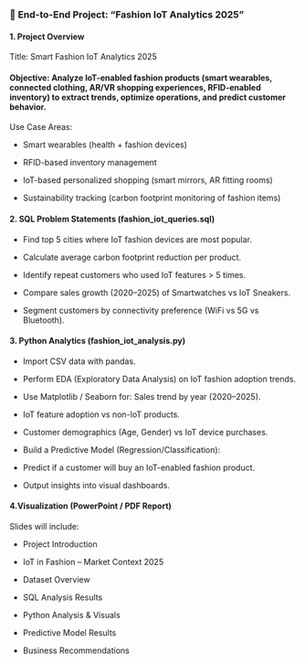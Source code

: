 ### 📌 End-to-End Project: “Fashion IoT Analytics 2025”

#### 1. Project Overview

Title: Smart Fashion IoT Analytics 2025

#### Objective: Analyze IoT-enabled fashion products (smart wearables, connected clothing, AR/VR shopping experiences, RFID-enabled inventory) to extract trends, optimize operations, and predict customer behavior.

Use Case Areas:

* Smart wearables (health + fashion devices)   

* RFID-based inventory management

* IoT-based personalized shopping (smart mirrors, AR fitting rooms)

* Sustainability tracking (carbon footprint monitoring of fashion items)


#### 2. SQL Problem Statements (fashion_iot_queries.sql)

* Find top 5 cities where IoT fashion devices are most popular.

* Calculate average carbon footprint reduction per product.

* Identify repeat customers who used IoT features > 5 times.

* Compare sales growth (2020–2025) of Smartwatches vs IoT Sneakers.

* Segment customers by connectivity preference (WiFi vs 5G vs Bluetooth).



#### 3. Python Analytics (fashion_iot_analysis.py)

* Import CSV data with pandas.

* Perform EDA (Exploratory Data Analysis) on IoT fashion adoption trends.

* Use Matplotlib / Seaborn for: Sales trend by year (2020–2025).

* IoT feature adoption vs non-IoT products.

* Customer demographics (Age, Gender) vs IoT device purchases.

* Build a Predictive Model (Regression/Classification):

* Predict if a customer will buy an IoT-enabled fashion product.

* Output insights into visual dashboards.



#### 4.Visualization (PowerPoint / PDF Report)

Slides will include:

* Project Introduction

* IoT in Fashion – Market Context 2025

* Dataset Overview

* SQL Analysis Results

* Python Analysis & Visuals

* Predictive Model Results

* Business Recommendations
